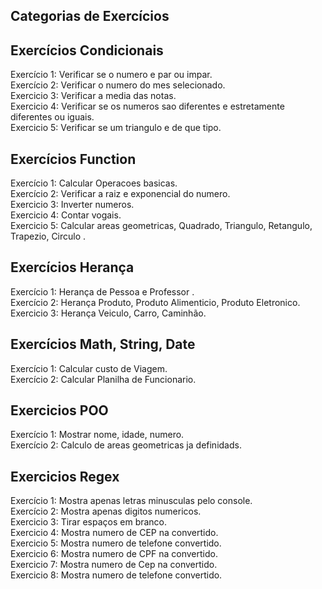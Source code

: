 ## Categorias de Exercícios

## Exercícios Condicionais
Exercício 1: Verificar se o numero e par ou impar.
<br>
Exercício 2: Verificar o numero do mes selecionado.
<br>
Exercicio 3: Verificar a media das notas.
<br>
Exercicio 4: Verificar se os numeros sao diferentes e estretamente diferentes ou iguais.
<br>
Exercicio 5: Verificar se um triangulo e de que tipo.
<br>


## Exercícios Function
Exercício 1: Calcular Operacoes basicas.
<br>
Exercício 2: Verificar a raiz e exponencial do numero.
<br>
Exercicio 3: Inverter numeros.
<br>
Exercicio 4: Contar vogais.
<br>
Exercicio 5: Calcular areas geometricas, Quadrado, Triangulo, Retangulo, Trapezio, Circulo .
<br>


## Exercícios Herança
Exercício 1: Herança de Pessoa e Professor .
<br>
Exercício 2: Herança Produto, Produto Alimenticio, Produto Eletronico.
<br>
Exercicio 3: Herança Veiculo, Carro, Caminhão.
<br>



## Exercícios Math, String, Date
Exercício 1: Calcular custo de Viagem.
<br>
Exercício 2: Calcular Planilha de Funcionario.
<br>


## Exercicios POO
Exercício 1: Mostrar nome, idade, numero.
<br>
Exercício 2: Calculo de areas geometricas ja definidads.
<br>



## Exercicios Regex
Exercício 1: Mostra apenas letras minusculas pelo console.
<br>
Exercício 2: Mostra apenas digitos numericos.
<br>
Exercicio 3: Tirar espaços em branco.
<br>
Exercicio 4: Mostra numero de CEP na convertido.
<br>
Exercicio 5: Mostra numero de telefone convertido.
<br>
Exercicio 6: Mostra numero de CPF na convertido.
<br>
Exercicio 7: Mostra numero de Cep na convertido.
<br>
Exercicio 8: Mostra numero de telefone convertido.
<br>


